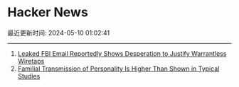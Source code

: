 # Hacker News

最近更新时间: 2024-05-10 01:02:41

--- 
1. [Leaked FBI Email Reportedly Shows Desperation to Justify Warrantless Wiretaps](https://gizmodo.com/leaked-fbi-email-warrantless-wiretaps-section-702-1851464520) 
2. [Familial Transmission of Personality Is Higher Than Shown in Typical Studies](https://osf.io/preprints/psyarxiv/7ygp6) 
